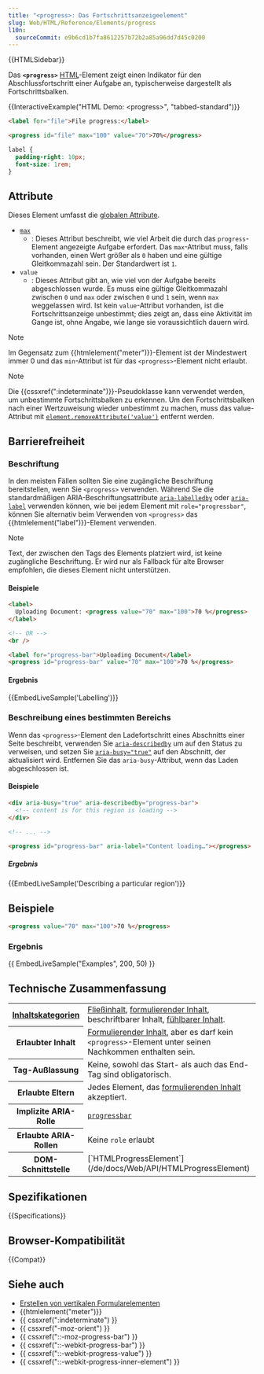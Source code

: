 ```yaml
---
title: "<progress>: Das Fortschrittsanzeigeelement"
slug: Web/HTML/Reference/Elements/progress
l10n:
  sourceCommit: e9b6cd1b7fa8612257b72b2a85a96dd7d45c0200
---
```


{{HTMLSidebar}}

Das **`<progress>`** [HTML](/de/docs/Web/HTML)-Element zeigt einen Indikator für den Abschlussfortschritt einer Aufgabe an, typischerweise dargestellt als Fortschrittsbalken.

{{InteractiveExample("HTML Demo: &lt;progress&gt;", "tabbed-standard")}}

```html interactive-example
<label for="file">File progress:</label>

<progress id="file" max="100" value="70">70%</progress>
```

```css interactive-example
label {
  padding-right: 10px;
  font-size: 1rem;
}
```

## Attribute

Dieses Element umfasst die [globalen Attribute](/de/docs/Web/HTML/Reference/Global_attributes).

- [`max`](/de/docs/Web/HTML/Reference/Attributes/max)
  - : Dieses Attribut beschreibt, wie viel Arbeit die durch das `progress`-Element angezeigte Aufgabe erfordert. Das `max`-Attribut muss, falls vorhanden, einen Wert größer als `0` haben und eine gültige Gleitkommazahl sein. Der Standardwert ist `1`.
- `value`
  - : Dieses Attribut gibt an, wie viel von der Aufgabe bereits abgeschlossen wurde. Es muss eine gültige Gleitkommazahl zwischen `0` und `max` oder zwischen `0` und `1` sein, wenn `max` weggelassen wird. Ist kein `value`-Attribut vorhanden, ist die Fortschrittsanzeige unbestimmt; dies zeigt an, dass eine Aktivität im Gange ist, ohne Angabe, wie lange sie voraussichtlich dauern wird.

> [!NOTE]
> Im Gegensatz zum {{htmlelement("meter")}}-Element ist der Mindestwert immer 0 und das `min`-Attribut ist für das `<progress>`-Element nicht erlaubt.

> [!NOTE]
> Die {{cssxref(":indeterminate")}}-Pseudoklasse kann verwendet werden, um unbestimmte Fortschrittsbalken zu erkennen. Um den Fortschrittsbalken nach einer Wertzuweisung wieder unbestimmt zu machen, muss das value-Attribut mit [`element.removeAttribute('value')`](/de/docs/Web/API/Element/removeAttribute) entfernt werden.

## Barrierefreiheit

### Beschriftung

In den meisten Fällen sollten Sie eine zugängliche Beschriftung bereitstellen, wenn Sie `<progress>` verwenden. Während Sie die standardmäßigen ARIA-Beschriftungsattribute [`aria-labelledby`](/de/docs/Web/Accessibility/ARIA/Reference/Attributes/aria-labelledby) oder [`aria-label`](/de/docs/Web/Accessibility/ARIA/Reference/Attributes/aria-label) verwenden können, wie bei jedem Element mit `role="progressbar"`, können Sie alternativ beim Verwenden von `<progress>` das {{htmlelement("label")}}-Element verwenden.

> [!NOTE]
> Text, der zwischen den Tags des Elements platziert wird, ist keine zugängliche Beschriftung. Er wird nur als Fallback für alte Browser empfohlen, die dieses Element nicht unterstützen.

#### Beispiele

```html
<label>
  Uploading Document: <progress value="70" max="100">70 %</progress>
</label>

<!-- OR -->
<br />

<label for="progress-bar">Uploading Document</label>
<progress id="progress-bar" value="70" max="100">70 %</progress>
```

#### Ergebnis

{{EmbedLiveSample('Labelling')}}

### Beschreibung eines bestimmten Bereichs

Wenn das `<progress>`-Element den Ladefortschritt eines Abschnitts einer Seite beschreibt, verwenden Sie [`aria-describedby`](/de/docs/Web/Accessibility/ARIA/Reference/Attributes/aria-describedby) um auf den Status zu verweisen, und setzen Sie [`aria-busy="true"`](/de/docs/Web/Accessibility/ARIA/Reference/Attributes/aria-busy) auf den Abschnitt, der aktualisiert wird. Entfernen Sie das `aria-busy`-Attribut, wenn das Laden abgeschlossen ist.

#### Beispiele

```html
<div aria-busy="true" aria-describedby="progress-bar">
  <!-- content is for this region is loading -->
</div>

<!-- ... -->

<progress id="progress-bar" aria-label="Content loading…"></progress>
```

##### Ergebnis

{{EmbedLiveSample('Describing a particular region')}}

## Beispiele

```html
<progress value="70" max="100">70 %</progress>
```

### Ergebnis

{{ EmbedLiveSample("Examples", 200, 50) }}

## Technische Zusammenfassung

<table class="properties">
  <tbody>
    <tr>
      <th scope="row">
        <a href="/de/docs/Web/HTML/Guides/Content_categories">Inhaltskategorien</a>
      </th>
      <td>
        <a href="/de/docs/Web/HTML/Guides/Content_categories#flow_content">Fließinhalt</a>,
        <a href="/de/docs/Web/HTML/Guides/Content_categories#phrasing_content">formulierender Inhalt</a>, beschriftbarer Inhalt,
        <a href="/de/docs/Web/HTML/Guides/Content_categories#palpable_content">fühlbarer Inhalt</a>.
      </td>
    </tr>
    <tr>
      <th scope="row">Erlaubter Inhalt</th>
      <td>
        <a href="/de/docs/Web/HTML/Guides/Content_categories#phrasing_content">Formulierender Inhalt</a>, aber es darf kein <code>&#x3C;progress></code>-Element unter seinen Nachkommen enthalten sein.
      </td>
    </tr>
    <tr>
      <th scope="row">Tag-Außlassung</th>
      <td>Keine, sowohl das Start- als auch das End-Tag sind obligatorisch.</td>
    </tr>
    <tr>
      <th scope="row">Erlaubte Eltern</th>
      <td>
        Jedes Element, das
        <a href="/de/docs/Web/HTML/Guides/Content_categories#phrasing_content">formulierenden Inhalt</a> akzeptiert.
      </td>
    </tr>
    <tr>
      <th scope="row">Implizite ARIA-Rolle</th>
      <td><a href="/de/docs/Web/Accessibility/ARIA/Reference/Roles/progressbar_role"><code>progressbar</code></a></td>
    </tr>
    <tr>
      <th scope="row">Erlaubte ARIA-Rollen</th>
      <td>Keine <code>role</code> erlaubt</td>
    </tr>
    <tr>
      <th scope="row">DOM-Schnittstelle</th>
      <td>[`HTMLProgressElement`](/de/docs/Web/API/HTMLProgressElement)</td>
    </tr>
  </tbody>
</table>

## Spezifikationen

{{Specifications}}

## Browser-Kompatibilität

{{Compat}}

## Siehe auch

- [Erstellen von vertikalen Formularelementen](/de/docs/Web/CSS/CSS_writing_modes/Vertical_controls)
- {{htmlelement("meter")}}
- {{ cssxref(":indeterminate") }}
- {{ cssxref("-moz-orient") }}
- {{ cssxref("::-moz-progress-bar") }}
- {{ cssxref("::-webkit-progress-bar") }}
- {{ cssxref("::-webkit-progress-value") }}
- {{ cssxref("::-webkit-progress-inner-element") }}
